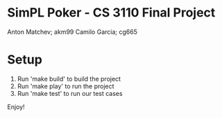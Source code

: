 # SimPL Poker - CS 3110 Final Project

Anton Matchev; akm99
Camilo Garcia; cg665

# Setup

1. Run 'make build' to build the project
2. Run 'make play' to run the project
3. Run 'make test' to run our test cases

Enjoy!

